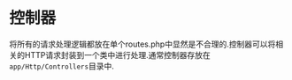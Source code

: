 # 控制器

将所有的请求处理逻辑都放在单个routes.php中显然是不合理的.控制器可以将相关的HTTP请求封装到一个类中进行处理.通常控制器存放在`app/Http/Controllers`目录中.



